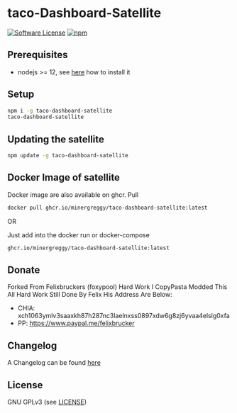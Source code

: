 taco-Dashboard-Satellite
======

[![Software License](https://img.shields.io/badge/license-GPL--3.0-brightgreen.svg?style=flat-square)](LICENSE)
[![npm](https://img.shields.io/npm/v/taco-dashboard-satellite.svg?style=flat-square)](https://registry.npmjs.org/taco-dashboard-satellite)

## Prerequisites

- nodejs >= 12, see [here](https://docs.foxypool.io/general/installing-nodejs/) how to install it

## Setup

```bash
npm i -g taco-dashboard-satellite
taco-dashboard-satellite
```

## Updating the satellite

```bash
npm update -g taco-dashboard-satellite
```

## Docker Image of satellite

Docker image are also available on ghcr.
Pull

```bash
docker pull ghcr.io/minergreggy/taco-dashboard-satellite:latest
```

OR

Just add into the docker run or docker-compose

```bash
ghcr.io/minergreggy/taco-dashboard-satellite:latest
```

## Donate

Forked From Felixbruckers (foxypool) Hard Work I CopyPasta Modded This All Hard Work Still Done By Felix His Address Are Below:

- CHIA: xch1063ymlv3saaxkh87h287nc3laelnxss0897xdw6g8zj6yvaa4elslg0xfa
- PP: https://www.paypal.me/felixbrucker

## Changelog

A Changelog can be found [here](https://github.com/MinerGreggy/taco-dashboard-satellite/blob/master/CHANGELOG.md)

## License

GNU GPLv3 (see [LICENSE](https://github.com/MinerGreggy/taco-dashboard-satellite/blob/master/LICENSE))

